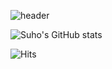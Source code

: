 ![header](https://capsule-render.vercel.app/api?type=Waving&color=auto&height=300&text=Welcome%20&desc=Suho's%20Github%20Profile&descAlign=57&)

![Suho's GitHub stats](https://github-readme-stats.vercel.app/api?username=Suho-c&show_icons=true&theme=radical)


![Hits](https://hits.seeyoufarm.com/api/count/incr/badge.svg?url=https%3A%2F%2Fgithub.com%2FSuho-c%2Fhit-counter&count_bg=%23000000&title_bg=%23000000&icon=github.svg&icon_color=%23E7E7E7&title=GitHub&edge_flat=false)

